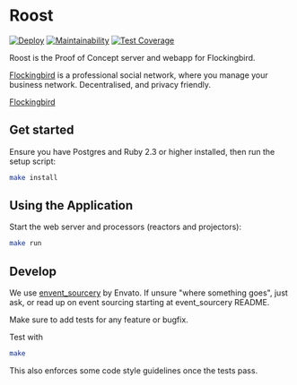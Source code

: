 # Roost

[![Deploy](https://www.herokucdn.com/deploy/button.svg)](https://heroku.com/deploy)
[![Maintainability](https://api.codeclimate.com/v1/badges/d27492e9817263c1e9b3/maintainability)](https://codeclimate.com/github/Flockingbird/roost/maintainability)
[![Test Coverage](https://api.codeclimate.com/v1/badges/d27492e9817263c1e9b3/test_coverage)](https://codeclimate.com/github/Flockingbird/roost/test_coverage)

Roost is the Proof of Concept server and webapp for Flockingbird.

[Flockingbird](https://flockingbird.social) is a professional social network,
where you manage your business network. Decentralised, and privacy friendly.

[Flockingbird](https://flockingbird.social)

## Get started

Ensure you have Postgres and Ruby 2.3 or higher installed, then run the setup script:

```sh
make install
```

## Using the Application

Start the web server and processors (reactors and projectors):

```sh
make run
```

## Develop

We use [envent_sourcery](https://github.com/envato/event_sourcery) by
Envato. If unsure "where something goes", just ask, or read up on event
sourcing starting at event_sourcery README.

Make sure to add tests for any feature or bugfix.

Test with
```sh
make
```

This also enforces some code style guidelines once the tests pass.
